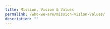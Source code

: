 ```yaml
---
title: Mission, Vision & Values
permalink: /who-we-are/mission-vision-values/
description: ""
---
```

